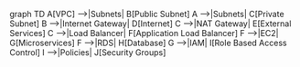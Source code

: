 graph TD
    A[VPC] -->|Subnets| B[Public Subnet]
    A -->|Subnets| C[Private Subnet]
    B -->|Internet Gateway| D[Internet]
    C -->|NAT Gateway| E[External Services]
    C -->|Load Balancer| F[Application Load Balancer]
    F -->|EC2| G[Microservices]
    F -->|RDS| H[Database]
    G -->|IAM| I[Role Based Access Control]
    I -->|Policies| J[Security Groups]